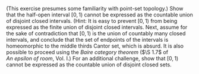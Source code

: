 (This exercise presumes some familiarity with point-set topology.) Show that the half-open interval $[0,1)$ cannot be expressed as the
countable union of disjoint closed intervals. (Hint: It is easy to prevent $[0,1)$ from being expressed as the finite union of disjoint closed intervals. Next, assume for the sake of contradiction that $[0,1)$ is the union of countably many closed intervals, and conclude that the set of endpoints of the intervals is homeomorphic to the middle thirds Cantor set, which is absurd. It is also possible to proceed using the $Baire\ category\ theorem$ ($\S 1.7$ of $An\ epsilon\ of\ room,\ \text{Vol. I}$.) For an additional challenge, show that $[0,1)$ cannot be expressed as the countable union of disjoint closed sets.